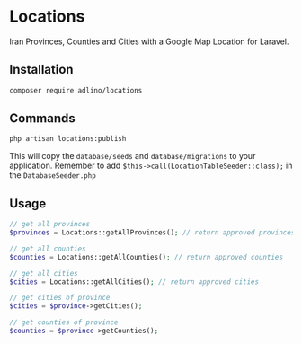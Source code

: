 # Locations
Iran Provinces, Counties and Cities with a Google Map Location for Laravel.

## Installation
```bash
composer require adlino/locations
```

## Commands
```bash
php artisan locations:publish
```
This will copy the `database/seeds` and `database/migrations` to your application.
Remember to add `$this->call(LocationTableSeeder::class);` in the `DatabaseSeeder.php`

## Usage
```php
// get all provinces
$provinces = Locations::getAllProvinces(); // return approved provinces

// get all counties
$counties = Locations::getAllCounties(); // return approved counties

// get all cities
$cities = Locations::getAllCities(); // return approved cities

// get cities of province
$cities = $province->getCities();

// get counties of province
$counties = $province->getCounties();
```



